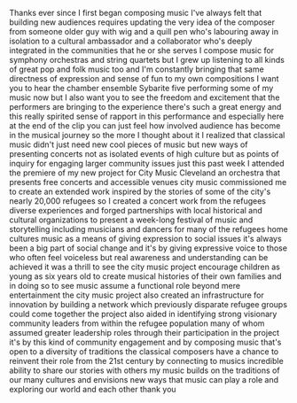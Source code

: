 
Thanks ever since I first began
composing music I&#39;ve always felt that
building new audiences requires updating
the very idea of the composer from
someone older guy with wig and a quill
pen who&#39;s labouring away in isolation to
a cultural ambassador and a collaborator
who&#39;s deeply integrated in the
communities that he or she serves I
compose music for symphony orchestras
and string quartets but I grew up
listening to all kinds of great pop and
folk music too and I&#39;m constantly
bringing that same directness of
expression and sense of fun to my own
compositions I want you to hear the
chamber ensemble Sybarite five
performing some of my music now but I
also want you to see the freedom and
excitement that the performers are
bringing to the experience
there&#39;s such a great energy and this
really spirited sense of rapport in this
performance and especially here at the
end of the clip you can just feel how
involved audience has become in the
musical journey so the more I thought
about it I realized that classical music
didn&#39;t just need new cool pieces of
music but new ways of presenting
concerts not as isolated events of high
culture but as points of inquiry for
engaging larger community issues just
this past week I attended the premiere
of my new project for City Music
Cleveland an orchestra that presents
free concerts and accessible venues city
music commissioned me to create an
extended work inspired by the stories of
some of the city&#39;s nearly 20,000
refugees
so I created a concert work from the
refugees diverse experiences and forged
partnerships with local historical and
cultural organizations to present a
week-long festival of music and
storytelling including musicians and
dancers for many of the refugees home
cultures music as a means of giving
expression to social issues it&#39;s always
been a big part of social change and
it&#39;s by giving expressive voice to those
who often feel voiceless but real
awareness and understanding can be
achieved it was a thrill to see the city
music project encourage children as
young as six years old to create musical
histories of their own families and in
doing so to see music assume a
functional role beyond mere
entertainment the city music project
also created an infrastructure for
innovation by building a network which
previously disparate refugee groups
could come together the project also
aided in identifying strong visionary
community leaders from within the
refugee population many of whom assumed
greater leadership roles through their
participation in the project
it&#39;s by this kind of community
engagement and by composing music that&#39;s
open to a diversity of traditions the
classical composers have a chance to
reinvent their role from the 21st
century by connecting to musics
incredible ability to share our stories
with others my music builds on the
traditions of our many cultures and
envisions new ways that music can play a
role and exploring our world and each
other
thank you
